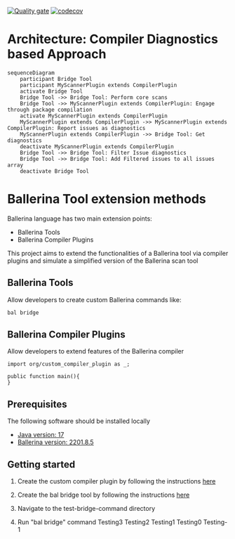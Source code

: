 [![Quality gate](https://sonarcloud.io/api/project_badges/quality_gate?project=Xenowa_ballerina-tool-extension-methods)](https://sonarcloud.io/summary/new_code?id=Xenowa_ballerina-tool-extension-methods)
[![codecov](https://codecov.io/gh/Xenowa/ballerina-tool-extension-methods/graph/badge.svg?token=CMYX8SZFDK)](https://codecov.io/gh/Xenowa/ballerina-tool-extension-methods)

# Architecture: Compiler Diagnostics based Approach

```mermaid
sequenceDiagram
    participant Bridge Tool
    participant MyScannerPlugin extends CompilerPlugin
    activate Bridge Tool
    Bridge Tool ->> Bridge Tool: Perform core scans
    Bridge Tool ->> MyScannerPlugin extends CompilerPlugin: Engage through package compilation
    activate MyScannerPlugin extends CompilerPlugin
    MyScannerPlugin extends CompilerPlugin ->> MyScannerPlugin extends CompilerPlugin: Report issues as diagnostics
    MyScannerPlugin extends CompilerPlugin ->> Bridge Tool: Get diagnostics
    deactivate MyScannerPlugin extends CompilerPlugin
    Bridge Tool ->> Bridge Tool: Filter Issue diagnostics
    Bridge Tool ->> Bridge Tool: Add Filtered issues to all issues array
    deactivate Bridge Tool
```

# Ballerina Tool extension methods

Ballerina language has two main extension points:

- Ballerina Tools
- Ballerina Compiler Plugins

This project aims to extend the functionalities of a Ballerina tool via compiler plugins and simulate a
simplified version of the Ballerina scan tool

## Ballerina Tools

Allow developers to create custom Ballerina commands like:

```cmd
bal bridge
```

## Ballerina Compiler Plugins

Allow developers to extend features of the Ballerina compiler

```bal
import org/custom_compiler_plugin as _;

public function main(){
}
```

## Prerequisites

The following software should be installed locally

- [Java version: 17](https://adoptium.net/temurin/releases/?version=17)
- [Ballerina version: 2201.8.5](https://ballerina.io/downloads/archived/#swan-lake-archived-versions)

## Getting started

1. Create the custom compiler plugin by following the
   instructions [here](https://github.com/Xenowa/ballerina-tool-extension-methods/tree/compiler-diagnostics-based-approach/CustomCompilerPlugin)

2. Create the bal bridge tool by following the
   instructions [here](https://github.com/Xenowa/ballerina-tool-extension-methods/tree/compiler-diagnostics-based-approach/BridgeCommand)

3. Navigate to the test-bridge-command directory

4. Run "bal bridge" command
Testing3
Testing2
Testing1
Testing0
Testing-1
